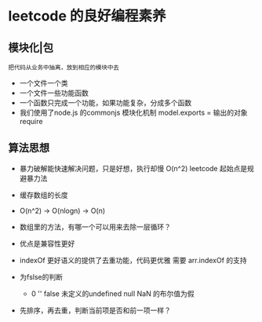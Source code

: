 # leetcode 的良好编程素养

## 模块化|包
    把代码从业务中抽离，放到相应的模块中去
- 一个文件一个类
- 一个文件一些功能函数
- 一个函数只完成一个功能，如果功能复杂，分成多个函数
- 我们使用了node.js 的commonjs 模块化机制
    model.exports = 输出的对象
    require

## 算法思想

- 暴力破解能快速解决问题，只是好想，执行却慢  O(n^2)
    leetcode 起始点是规避暴力法
- 缓存数组的长度
- O(n^2) -> O(nlogn) -> O(n)   <!--时间复杂度 -->
- 数组里的方法，有哪一个可以用来去除一层循环？
- 优点是兼容性更好

- indexOf 更好语义的提供了去重功能，代码更优雅
    需要 arr.indexOf 的支持
- 为fslse的判断
    - 0 '' false 未定义的undefined null NaN 的布尔值为假
    
- 先排序，再去重，判断当前项是否和前一项一样？
